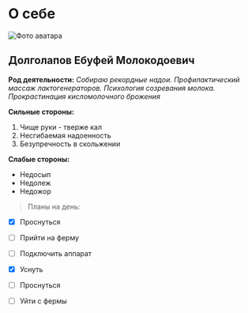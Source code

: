 # О себе

![Фото аватара](https://proza.ru/pics/2016/07/13/20.jpg)

## Долголапов Ебуфей Молокодоевич

**Род деятельности:** *Собираю рекордные надои. Профилактический массаж лактогенераторов. Психология созревания молока. Прокрастинация кисломолочного брожения*

**Сильные стороны:**
1. Чище руки - тверже кал
2. Несгибаемая надоенность
3. Безупречность в скольжении

**Слабые стороны:**
 - Недосып
 - Недолеж
 - Недожор

> Планы на день:
- [x] Проснуться
- [ ] Прийти на ферму
- [ ] Подключить аппарат
- [x] Уснуть
- [ ] Проснуться
- [ ] Уйти с фермы



